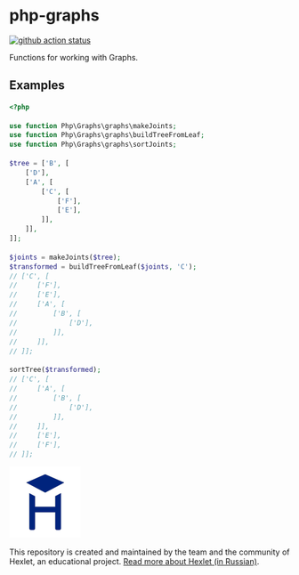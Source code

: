 # php-graphs

[![github action status](https://github.com/hexlet-components/php-graphs/workflows/PHP%20CI/badge.svg)](../../actions)

Functions for working with Graphs.

## Examples

```php
<?php

use function Php\Graphs\graphs\makeJoints;
use function Php\Graphs\graphs\buildTreeFromLeaf;
use function Php\Graphs\graphs\sortJoints;

$tree = ['B', [
    ['D'],
    ['A', [
        ['C', [
            ['F'],
            ['E'],
        ]],
    ]],
]];

$joints = makeJoints($tree);
$transformed = buildTreeFromLeaf($joints, 'C');
// ['C', [
//     ['F'],
//     ['E'],
//     ['A', [
//         ['B', [
//             ['D'],
//         ]],
//     ]],
// ]];

sortTree($transformed);
// ['C', [
//     ['A', [
//         ['B', [
//             ['D'],
//         ]],
//     ]],
//     ['E'],
//     ['F'],
// ]];
```

[![Hexlet Ltd. logo](https://raw.githubusercontent.com/Hexlet/assets/master/images/hexlet_logo128.png)](https://ru.hexlet.io/pages/about?utm_source=github&utm_medium=link&utm_campaign=php-graphs)

This repository is created and maintained by the team and the community of Hexlet, an educational project. [Read more about Hexlet (in Russian)](https://ru.hexlet.io/pages/about?utm_source=github&utm_medium=link&utm_campaign=php-graphs).
